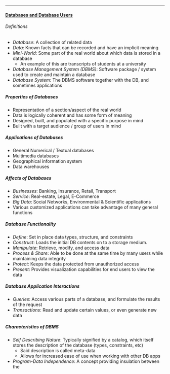 ***
#### <u>Databases and Database Users</u>
###### Definitions
- *Database*: A collection of related data
- *Data*: Known facts that can be recorded and have an implicit meaning
- *Mini-World*: Some part of the real world about which data is stored in a database
	- An example of this are transcripts of students at a university
- *Database Management System (DBMS)*: Software package / system used to create and maintain a database
- *Database System*: The DBMS software together with the DB, and sometimes applications

##### Properties of Databases
- Representation of a section/aspect of the real world
- Data is logically coherent and has some form of meaning
- Designed, built, and populated with a specific purpose in mind
- Built with a target audience / group of users in mind

##### Applications of Databases
- General Numerical / Textual databases
- Multimedia databases
- Geographical information system
- Data warehouses

##### Affects of Databases
- *Businesses*: Banking, Insurance, Retail, Transport
- *Service*: Real-estate, Legal, E-Commerce
- *Big Data*: Social Networks, Environmental & Scientific applications
- Various customized applications can take advantage of many general functions

##### Database Functionality
- *Define*: Set in place data types, structure, and constraints
- *Construct*: Loads the initial DB contents on to a storage medium.
- *Manipulate*: Retrieve, modify, and access data
- *Process & Share*: Able to be done at the same time by many users while maintaining data integrity
- *Protect*: Keeps the data protected from unauthorized access
- *Present*: Provides visualization capabilities for end users to view the data

##### Database Application Interactions
- *Queries*: Access various parts of a database, and formulate the results of the request
- *Transactions*: Read and update certain values, or even generate new data

##### Characteristics of DBMS
- *Self Describing Nature*: Typically signified by a catalog, which itself stores the description of the database (types, constraints, etc)
	- Said description is called meta-data
	- Allows for increased ease of use when working with other DB apps
- *Program-Data Independence*: A concept providing insulation between the 
